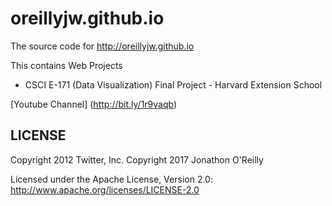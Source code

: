 # oreillyjw.github.io

The source code for http://oreillyjw.github.io

This contains Web Projects
* CSCI E-171 (Data Visualization) Final Project - Harvard Extension School

[Youtube Channel] (http://bit.ly/1r9vaqb)


LICENSE
------------

Copyright 2012 Twitter, Inc.
Copyright 2017 Jonathon O'Reilly

Licensed under the Apache License, Version 2.0: http://www.apache.org/licenses/LICENSE-2.0
